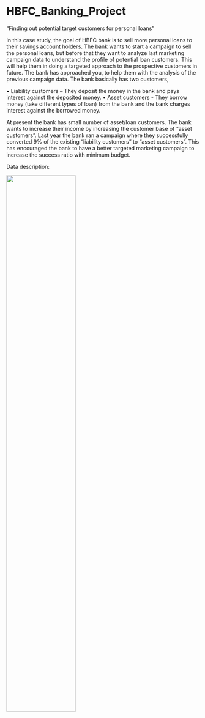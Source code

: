# HBFC_Banking_Project
“Finding out potential target customers for personal loans”

In this case study, the goal of HBFC bank is to sell more personal loans to their savings account
holders. The bank wants to start a campaign to sell the personal loans, but before that they
want to analyze last marketing campaign data to understand the profile of potential loan
customers. This will help them in doing a targeted approach to the prospective customers in
future. The bank has approached you, to help them with the analysis of the previous campaign
data. The bank basically has two customers,

• Liability customers – They deposit the money in the bank and pays interest against
the deposited money.
• Asset customers - They borrow money (take different types of loan) from the bank
and the bank charges interest against the borrowed money.

At present the bank has small number of asset/loan customers. The bank wants to increase
their income by increasing the customer base of “asset customers”. Last year the bank ran a
campaign where they successfully converted 9% of the existing “liability customers” to “asset
customers”. This has encouraged the bank to have a better targeted marketing campaign to
increase the success ratio with minimum budget.

Data description:

<img src="https://github.com/Nagesh-S-R/Banking_DataSet/assets/147719922/d47cb084-4d69-426c-87c1-5435a9bb89f1" width= 60% height=60%>

